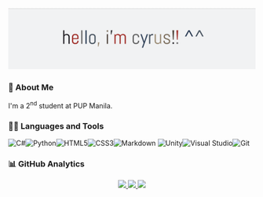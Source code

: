 ### ![](/myheader.png)

### 👤 About Me
I'm a 2<sup>nd</sup> student at PUP Manila. 

### 🧑‍💻 Languages and Tools
![C#](https://img.shields.io/badge/c%23-%23239120.svg?style=for-the-badge&logo=c-sharp&logoColor=white)![Python](https://img.shields.io/badge/python-3670A0?style=for-the-badge&logo=python&logoColor=ffdd54)![HTML5](https://img.shields.io/badge/html5-%23E34F26.svg?style=for-the-badge&logo=html5&logoColor=white)![CSS3](https://img.shields.io/badge/css3-%231572B6.svg?style=for-the-badge&logo=css3&logoColor=white)![Markdown](https://img.shields.io/badge/markdown-%23000000.svg?style=for-the-badge&logo=markdown&logoColor=white)
![Unity](https://img.shields.io/badge/unity-%23000000.svg?style=for-the-badge&logo=unity&logoColor=white)![Visual Studio](https://img.shields.io/badge/Visual%20Studio-5C2D91.svg?style=for-the-badge&logo=visual-studio&logoColor=white)![Git](https://img.shields.io/badge/git-%23F05033.svg?style=for-the-badge&logo=git&logoColor=white)

### 📊 GitHub Analytics

<div align="center">
<a href="https://github.com/jancyrusm">
    <img height="210em" src="https://github-readme-stats.vercel.app/api/top-langs/?username=jancyrusm&theme=swift&hide_border=true&include_all_commits=false&count_private=false&layout=compact"/>
  <img height="210em" src="https://github-readme-stats.vercel.app/api?username=jancyrusm&theme=swift&hide_border=true&include_all_commits=false&count_private=false"/>
  <img height="210em" src="https://github-readme-streak-stats.herokuapp.com/?user=jancyrusm&theme=swift&hide_border=true"/>
</a>
</div>
